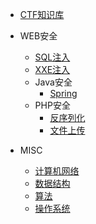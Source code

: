 
* [CTF知识库](./docs/ctf简介.md)
  
* WEB安全
  * [SQL注入](./docs/CTF中的SQL注入.md)
  * [XXE注入](./docs/CTF中的XXE注入.md)
  * Java安全
    * [Spring](./docs/spring相关漏洞备忘.md)
  * PHP安全
    * [反序列化](./docs/PHP反序列化漏洞.md)
	* [文件上传](./docs/php文件上传总结.md)

* MISC

  * [计算机网络](./docs/c-1计算机网络.md)
  * [数据结构](./docs/c-2数据结构.md)
  * [算法](./docs/c-3算法.md)
  * [操作系统](./docs/c-4操作系统.md)

  

